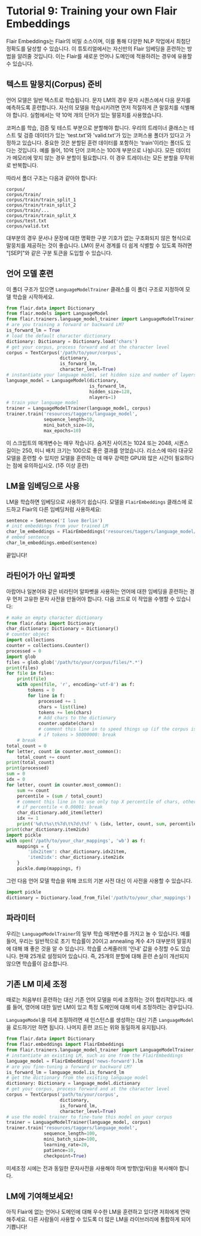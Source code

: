 # Tutorial 9: Training your own Flair Embeddings

Flair Embeddings는 Flair의 비밀 소스이며, 이를 통해 다양한 NLP 작업에서 최첨단 정확도를 달성할 수 있습니다.
이 튜토리얼에서는 자신만의 Flair 임베딩을 훈련하는 방법을 알려줄 것입니다. 이는 Flair를 새로운 언어나 도메인에 적용하려는 경우에 유용할 수 있습니다.


## 텍스트 말뭉치(Corpus) 준비

언어 모델은 일반 텍스트로 학습됩니다. 문자 LM의 경우 문자 시퀀스에서 다음 문자를 예측하도록 훈련합니다.
자신의 모델을 학습시키려면 먼저 적절하게 큰 말뭉치를 식별해야 합니다. 실험에서는 약 10억 개의 단어가 있는 말뭉치를 사용했습니다.

코퍼스를 학습, 검증 및 테스트 부분으로 분할해야 합니다.
우리의 트레이너 클래스는 테스트 및 검증 데이터가 있는 'test.txt'와 'valid.txt'가 있는 코퍼스용 폴더가 있다고 가정하고 있습니다.
중요한 것은 분할된 훈련 데이터를 포함하는 'train'이라는 폴더도 있다는 것입니다.
예를 들어, 10억 단어 코퍼스는 100개 부분으로 나뉩니다.
모든 데이터가 메모리에 맞지 않는 경우 분할이 필요합니다. 이 경우 트레이너는 모든 분할을 무작위로 반복합니다.

따라서 폴더 구조는 다음과 같아야 합니다:

```
corpus/
corpus/train/
corpus/train/train_split_1
corpus/train/train_split_2
corpus/train/...
corpus/train/train_split_X
corpus/test.txt
corpus/valid.txt
```

대부분의 경우 문서나 문장에 대한 명확한 구분 기호가 없는 구조화되지 않은 형식으로 말뭉치를 제공하는 것이 좋습니다. LM이 문서 경계를 더 쉽게 식별할 수 있도록 하려면 "[SEP]"와 같은 구분 토큰을 도입할 수 있습니다.

## 언어 모델 훈련

이 폴더 구조가 있으면 `LanguageModelTrainer` 클래스를 이 폴더 구조로 지정하여 모델 학습을 시작하세요.

```python
from flair.data import Dictionary
from flair.models import LanguageModel
from flair.trainers.language_model_trainer import LanguageModelTrainer, TextCorpus
# are you training a forward or backward LM?
is_forward_lm = True
# load the default character dictionary
dictionary: Dictionary = Dictionary.load('chars')
# get your corpus, process forward and at the character level
corpus = TextCorpus('/path/to/your/corpus',
                    dictionary,
                    is_forward_lm,
                    character_level=True)
# instantiate your language model, set hidden size and number of layers
language_model = LanguageModel(dictionary,
                               is_forward_lm,
                               hidden_size=128,
                               nlayers=1)
# train your language model
trainer = LanguageModelTrainer(language_model, corpus)
trainer.train('resources/taggers/language_model',
              sequence_length=10,
              mini_batch_size=10,
              max_epochs=10)
```

이 스크립트의 매개변수는 매우 작습니다. 숨겨진 사이즈는 1024 또는 2048, 시퀀스 길이는 250, 미니 배치 크기는 100으로 좋은 결과를 얻었습니다.
리소스에 따라 대규모 모델을 훈련할 수 있지만 모델을 훈련하는 데 매우 강력한 GPU와 많은 시간이 필요하다는 점에 유의하십시오. (1주 이상 훈련)



## LM을 임베딩으로 사용

LM을 학습하면 임베딩으로 사용하기 쉽습니다. 모델을 `FlairEmbeddings` 클래스에 로드하고 Flair의 다른 임베딩처럼 사용하세요:

```python
sentence = Sentence('I love Berlin')
# init embeddings from your trained LM
char_lm_embeddings = FlairEmbeddings('resources/taggers/language_model/best-lm.pt')
# embed sentence
char_lm_embeddings.embed(sentence)
```

끝입니다!


## 라틴어가 아닌 알파벳

아랍어나 일본어와 같은 비라틴어 알파벳을 사용하는 언어에 대한 임베딩을 훈련하는 경우 먼저 고유한 문자 사전을 만들어야 합니다. 다음 코드로 이 작업을 수행할 수 있습니다:

```python
# make an empty character dictionary
from flair.data import Dictionary
char_dictionary: Dictionary = Dictionary()
# counter object
import collections
counter = collections.Counter()
processed = 0
import glob
files = glob.glob('/path/to/your/corpus/files/*.*')
print(files)
for file in files:
    print(file)
    with open(file, 'r', encoding='utf-8') as f:
        tokens = 0
        for line in f:
            processed += 1            
            chars = list(line)
            tokens += len(chars)
            # Add chars to the dictionary
            counter.update(chars)
            # comment this line in to speed things up (if the corpus is too large)
            # if tokens > 50000000: break
    # break
total_count = 0
for letter, count in counter.most_common():
    total_count += count
print(total_count)
print(processed)
sum = 0
idx = 0
for letter, count in counter.most_common():
    sum += count
    percentile = (sum / total_count)
    # comment this line in to use only top X percentile of chars, otherwise filter later
    # if percentile < 0.00001: break
    char_dictionary.add_item(letter)
    idx += 1
    print('%d\t%s\t%7d\t%7d\t%f' % (idx, letter, count, sum, percentile))
print(char_dictionary.item2idx)
import pickle
with open('/path/to/your_char_mappings', 'wb') as f:
    mappings = {
        'idx2item': char_dictionary.idx2item,
        'item2idx': char_dictionary.item2idx
    }
    pickle.dump(mappings, f)
```

그런 다음 언어 모델 학습을 위해 코드의 기본 사전 대신 이 사전을 사용할 수 있습니다.

```python
import pickle
dictionary = Dictionary.load_from_file('/path/to/your_char_mappings')
```

## 파라미터

우리는 `LanguageModelTrainer`의 일부 학습 매개변수를 가지고 놀 수 있습니다.
예를 들어, 우리는 일반적으로 초기 학습률이 20이고 annealing 계수 4가 대부분의 말뭉치에 대해 꽤 좋은 것을 알 수 있습니다.
학습률 스케줄러의 '인내' 값을 수정할 수도 있습니다. 현재 25개로 설정되어 있습니다. 즉, 25개의 분할에 대해 훈련 손실이 개선되지 않으면 학습률이 감소합니다.


## 기존 LM 미세 조정

때로는 처음부터 훈련하는 대신 기존 언어 모델을 미세 조정하는 것이 합리적입니다. 예를 들어, 영어에 대한 일반 LM이 있고 특정 도메인에 대해 미세 조정하려는 경우입니다. 

`LanguageModel`을 미세 조정하려면 새 인스턴스를 생성하는 대신 기존 `LanguageModel`을 로드하기만 하면 됩니다. 나머지 훈련 코드는 위와 동일하게 유지됩니다.


```python
from flair.data import Dictionary
from flair.embeddings import FlairEmbeddings
from flair.trainers.language_model_trainer import LanguageModelTrainer, TextCorpus
# instantiate an existing LM, such as one from the FlairEmbeddings
language_model = FlairEmbeddings('news-forward').lm
# are you fine-tuning a forward or backward LM?
is_forward_lm = language_model.is_forward_lm
# get the dictionary from the existing language model
dictionary: Dictionary = language_model.dictionary
# get your corpus, process forward and at the character level
corpus = TextCorpus('path/to/your/corpus',
                    dictionary,
                    is_forward_lm,
                    character_level=True)
# use the model trainer to fine-tune this model on your corpus
trainer = LanguageModelTrainer(language_model, corpus)
trainer.train('resources/taggers/language_model',
              sequence_length=100,
              mini_batch_size=100,
              learning_rate=20,
              patience=10,
              checkpoint=True)
```              
              
미세조정 시에는 전과 동일한 문자사전을 사용해야 하며 방향(앞/뒤)을 복사해야 합니다.


## LM에 기여해보세요!

아직 Flair에 없는 언어나 도메인에 대해 우수한 LM을 훈련하고 있다면 저희에게 연락해주세요. 다른 사람들이 사용할 수 있도록 더 많은 LM을 라이브러리에 통합하게 되어 기쁩니다!

